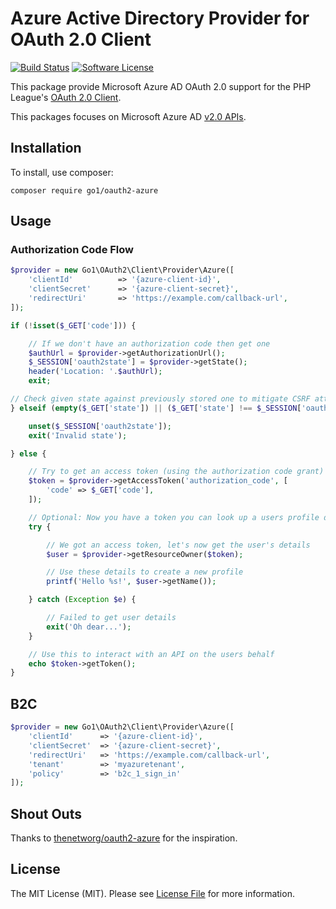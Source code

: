 # Azure Active Directory Provider for OAuth 2.0 Client

[![Build Status](https://img.shields.io/github/build/go1com/oauth2-azure)](https://travis-ci.org/go1com/oauth2-azure.svg?branch=master)
[![Software License](https://img.shields.io/github/license/go1com/oauth2-azure)](https://github.com/go1com/oauth2-azure/blob/master/LICENSE)

This package provide Microsoft Azure AD OAuth 2.0 support for the PHP League's [OAuth 2.0 Client](https://github.com/thephpleague/oauth2-client).

This packages focuses on Microsoft Azure AD [v2.0 APIs](https://docs.microsoft.com/en-us/azure/active-directory/develop/v2-protocols-oidc).

## Installation

To install, use composer:

```
composer require go1/oauth2-azure
```

## Usage

### Authorization Code Flow

```php
$provider = new Go1\OAuth2\Client\Provider\Azure([
    'clientId'          => '{azure-client-id}',
    'clientSecret'      => '{azure-client-secret}',
    'redirectUri'       => 'https://example.com/callback-url',
]);

if (!isset($_GET['code'])) {

    // If we don't have an authorization code then get one
    $authUrl = $provider->getAuthorizationUrl();
    $_SESSION['oauth2state'] = $provider->getState();
    header('Location: '.$authUrl);
    exit;

// Check given state against previously stored one to mitigate CSRF attack
} elseif (empty($_GET['state']) || ($_GET['state'] !== $_SESSION['oauth2state'])) {

    unset($_SESSION['oauth2state']);
    exit('Invalid state');

} else {

    // Try to get an access token (using the authorization code grant)
    $token = $provider->getAccessToken('authorization_code', [
        'code' => $_GET['code'],
    ]);

    // Optional: Now you have a token you can look up a users profile data
    try {

        // We got an access token, let's now get the user's details
        $user = $provider->getResourceOwner($token);

        // Use these details to create a new profile
        printf('Hello %s!', $user->getName());

    } catch (Exception $e) {

        // Failed to get user details
        exit('Oh dear...');
    }

    // Use this to interact with an API on the users behalf
    echo $token->getToken();
}
```


## B2C

```php
$provider = new Go1\OAuth2\Client\Provider\Azure([
    'clientId'      => '{azure-client-id}',
    'clientSecret'  => '{azure-client-secret}',
    'redirectUri'   => 'https://example.com/callback-url',
    'tenant'        => 'myazuretenant',
    'policy'        => 'b2c_1_sign_in'
]);
```


## Shout Outs

Thanks to [thenetworg/oauth2-azure](https://github.com/TheNetworg/oauth2-azure) for the inspiration.

## License
The MIT License (MIT). Please see [License File](https://github.com/go1/oauth2-azure/blob/master/LICENSE) for more information.